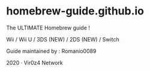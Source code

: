 # homebrew-guide.github.io
The ULTIMATE Homebrew guide ! 

Wii / Wii U / 3DS (NEW) / 2DS (NEW) / Switch


Guide maintained by : Romanio0089

2020 · Vir0z4 Network

